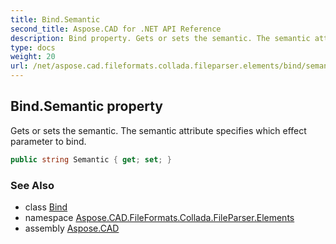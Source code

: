 ```yaml
---
title: Bind.Semantic
second_title: Aspose.CAD for .NET API Reference
description: Bind property. Gets or sets the semantic. The semantic attribute specifies which effect parameter to bind
type: docs
weight: 20
url: /net/aspose.cad.fileformats.collada.fileparser.elements/bind/semantic/
---
```

## Bind.Semantic property

Gets or sets the semantic. The semantic attribute specifies which effect parameter to bind.

```csharp
public string Semantic { get; set; }
```

### See Also

* class [Bind](../)
* namespace [Aspose.CAD.FileFormats.Collada.FileParser.Elements](../../bind/)
* assembly [Aspose.CAD](../../../)


